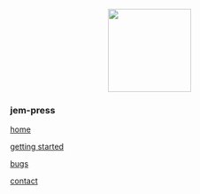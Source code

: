 <p style="text-align: center;">
<img src="images/shuttle.jpg" width=150 height=150>
</p>

### jem-press
[home](index.html)

[getting started](getting_started.html)

[bugs](bugs.html)

[contact](contact.html)

